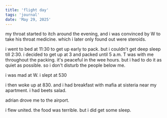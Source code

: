 ```yaml
---
title: 'flight day'
tags: 'journal'
date: 'May 29, 2025'
---
```


my throat started to itch around the evening, and i was convinced by W to take his throat medicine. which i later only found out were steroids.

i went to bed at 11:30 to get up early to pack. but i couldn't get deep sleep till 2:30. i decided to get up at 3 and packed until 5 a.m. T was with me throughout the packing. it's peaceful in the wee hours. but i had to do it as quiet as possible. so i don't disturb the people below me.

i was mad at W. i slept at 530

i then woke up at 830. and i had breakfast with mafia at sisteria near my apartment. i had beets salad.

adrian drove me to the airport.

i flew united. the food was terrible. but i did get some sleep.
